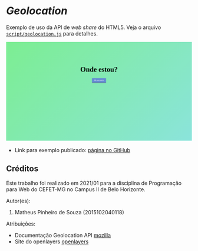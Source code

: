 # _Geolocation_

Exemplo de uso da API de _web share_ do HTML5. Veja o arquivo [`script/geolocation.js`][js] para detalhes.

![Uma pagina contendo um botão que ao ser acionado indicará o local atual do usuário.'](images/screenshot.png)

- Link para exemplo publicado: [página no GitHub][vivo]


## Créditos

Este trabalho foi realizado em 2021/01 para a disciplina de Programação para Web do CEFET-MG no Campus II de Belo Horizonte.

Autor(es):

1. Matheus Pinheiro de Souza (2015102040118)

Atribuições:

- Documentação Geolocation API [mozilla][mozilla]
- Site do openlayers [openlayers][openlayers]

[js]: scripts/geolocation.js
[vivo]: https://fegemo.github.io/cefet-web-weblot/apis/geolocation/
[mozilla]: https://developer.mozilla.org/pt-BR/docs/Web/API/Geolocation_API
[openlayers]: https://openlayers.org/
